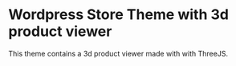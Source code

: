 # Wordpress Store Theme with 3d product viewer

This theme contains a 3d product viewer made with with ThreeJS.
